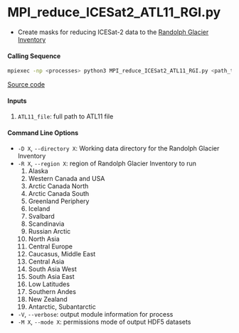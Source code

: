MPI_reduce_ICESat2_ATL11_RGI.py
===============================

- Create masks for reducing ICESat-2 data to the [Randolph Glacier Inventory](https://www.glims.org/RGI/rgi60_dl.html)  

#### Calling Sequence
```bash
mpiexec -np <processes> python3 MPI_reduce_ICESat2_ATL11_RGI.py <path_to_ATL11_file>
```
[Source code](https://github.com/tsutterley/read-ICESat-2/blob/main/scripts/MPI_reduce_ICESat2_ATL11_RGI.py)  

#### Inputs
1. `ATL11_file`: full path to ATL11 file  

#### Command Line Options
- `-D X`, `--directory X`: Working data directory for the Randolph Glacier Inventory
- `-R X`, `--region X`: region of Randolph Glacier Inventory to run
    1. Alaska
    2. Western Canada and USA
    3. Arctic Canada North
    4. Arctic Canada South
    5. Greenland Periphery
    6. Iceland
    7. Svalbard
    8. Scandinavia
    9. Russian Arctic
    10. North Asia
    11. Central Europe
    12. Caucasus, Middle East
    13. Central Asia
    14. South Asia West
    15. South Asia East
    16. Low Latitudes
    17. Southern Andes
    18. New Zealand
    19. Antarctic, Subantarctic
- `-V`, `--verbose`: output module information for process  
- `-M X`, `--mode X`: permissions mode of output HDF5 datasets  
